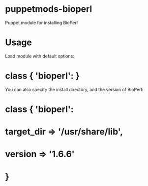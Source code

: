 # puppetmods-bioperl
Puppet module for installing BioPerl

# Usage

Load module with default options:
# class { 'bioperl': }

You can also specify the install directory, and the version of BioPerl:

# class { 'bioperl':
#   target_dir => '/usr/share/lib',
#   version => '1.6.6'
# }
